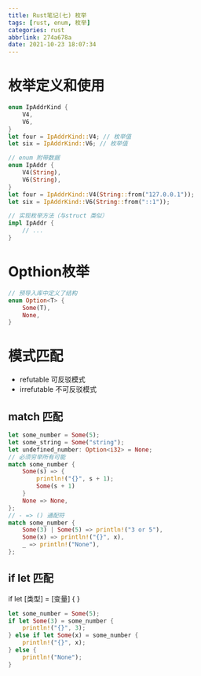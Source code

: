 ```yaml
---
title: Rust笔记(七) 枚举
tags: [rust, enum, 枚举]
categories: rust
abbrlink: 274a678a
date: 2021-10-23 18:07:34
---
```

# 枚举定义和使用
```rust
enum IpAddrKind {
    V4,
    V6,
}
let four = IpAddrKind::V4; // 枚举值
let six = IpAddrKind::V6; // 枚举值

// enum 附带数据
enum IpAddr {
    V4(String),
    V6(String),
}
let four = IpAddrKind::V4(String::from("127.0.0.1"));
let six = IpAddrKind::V6(String::from("::1"));

// 实现枚举方法（与struct 类似）
impl IpAddr {
    // ...
}
```
# Opthion枚举
```rust
// 预导入库中定义了结构
enum Option<T> {
    Some(T),
    None,
}
```
# 模式匹配
- refutable 可反驳模式
- irrefutable 不可反驳模式
## match 匹配
```rust
let some_number = Some(5);
let some_string = Some("string");
let undefined_number: Option<i32> = None;
// 必须穷举所有可能
match some_number {
    Some(s) => {
        println!("{}", s + 1);
        Some(s + 1)
    }
    None => None,
};
// - => () 通配符
match some_number {
    Some(3) | Some(5) => println!("3 or 5"),
    Some(x) => println!("{}", x),
    _ => println!("None"),
};
```
## if let 匹配
if let [类型] = [变量] { }
```rust
let some_number = Some(5);
if let Some(3) = some_number {
    println!("{}", 3);
} else if let Some(x) = some_number {
    println!("{}", x);
} else {
    println!("None");
}
```